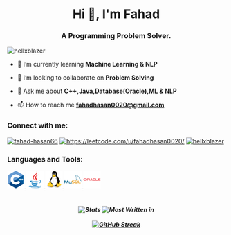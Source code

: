 <h1 align="center">Hi 👋, I'm Fahad</h1>
<h3 align="center">A Programming Problem Solver.</h3>

<p align="left"> <img src="https://komarev.com/ghpvc/?username=hellxblazer&label=Profile%20views&color=0e75b6&style=flat" alt="hellxblazer" /> </p>



- 🌱 I’m currently learning **Machine Learning & NLP**

- 👯 I’m looking to collaborate on **Problem Solving**

- 💬 Ask me about **C++,Java,Database(Oracle),ML & NLP**

- 📫 How to reach me **fahadhasan0020@gmail.com**

<h3 align="left">Connect with me:</h3>
<p align="left">
<a href="https://linkedin.com/in/fahad-hasan66" target="blank"><img align="center" src="https://raw.githubusercontent.com/rahuldkjain/github-profile-readme-generator/master/src/images/icons/Social/linked-in-alt.svg" alt="fahad-hasan66" height="30" width="40" /></a>
<a href="[https://www.leetcode.com/https://leetcode.com/u/fahadhasan0020/](https://leetcode.com/u/fahadhasanNPC/)" target="blank"><img align="center" src="https://raw.githubusercontent.com/rahuldkjain/github-profile-readme-generator/master/src/images/icons/Social/leet-code.svg" alt="https://leetcode.com/u/fahadhasan0020/" height="30" width="40" /></a>
<a href="https://discord.gg/hellxblazer" target="blank"><img align="center" src="https://raw.githubusercontent.com/rahuldkjain/github-profile-readme-generator/master/src/images/icons/Social/discord.svg" alt="hellxblazer" height="30" width="40" /></a>
</p>

<h3 align="left">Languages and Tools:</h3>
<p align="left"> <a href="https://www.w3schools.com/cpp/" target="_blank" rel="noreferrer"> <img src="https://raw.githubusercontent.com/devicons/devicon/master/icons/cplusplus/cplusplus-original.svg" alt="cplusplus" width="40" height="40"/> </a> <a href="https://www.java.com" target="_blank" rel="noreferrer"> <img src="https://raw.githubusercontent.com/devicons/devicon/master/icons/java/java-original.svg" alt="java" width="40" height="40"/> </a> <a href="https://www.linux.org/" target="_blank" rel="noreferrer"> <img src="https://raw.githubusercontent.com/devicons/devicon/master/icons/linux/linux-original.svg" alt="linux" width="40" height="40"/> </a> <a href="https://www.mysql.com/" target="_blank" rel="noreferrer"> <img src="https://raw.githubusercontent.com/devicons/devicon/master/icons/mysql/mysql-original-wordmark.svg" alt="mysql" width="40" height="40"/> </a> <a href="https://www.oracle.com/" target="_blank" rel="noreferrer"> <img src="https://raw.githubusercontent.com/devicons/devicon/master/icons/oracle/oracle-original.svg" alt="oracle" width="40" height="40"/> </a> </p>


<div>
<h5 align="center"> 
  

  
  </br>
  <img alt="Stats" align="center" height="192px" src="https://github-readme-stats.vercel.app/api?username=fahadhasanNPC&show_icons=true&theme=tokyonight&hide_border=true"/>
  <img alt="Most Written in" align="center" height="192px" src="https://github-readme-stats.vercel.app/api/top-langs/?username=fahadhasanNPC&layout=compact&theme=tokyonight&hide_border=true"/>
  </br></br>
  <a href="https://git.io/streak-stats"><img src="https://streak-stats.demolab.com?user=fahadhasanNPC&theme=tokyonight&hide_border=true&date_format=M%20j%5B%2C%20Y%5D&currStreakLabel=FF0FF8&ring=EB0087&fire=EB0000" alt="GitHub Streak" /></a>
</h5>
</div>
